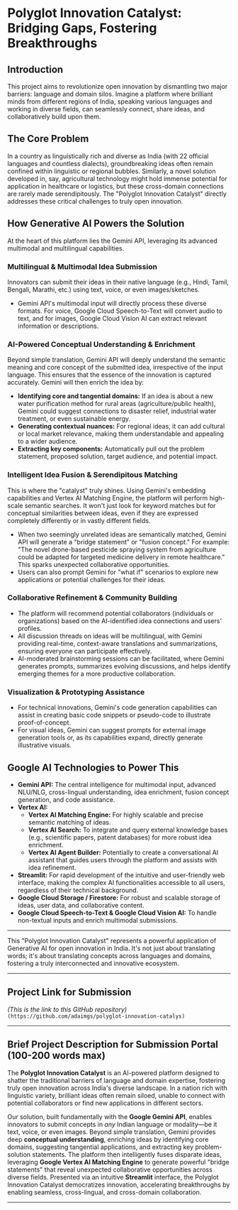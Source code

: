 # Polyglot Innovation Catalyst: Bridging Gaps, Fostering Breakthroughs

## Introduction
This project aims to revolutionize open innovation by dismantling two major barriers: language and domain silos. Imagine a platform where brilliant minds from different regions of India, speaking various languages and working in diverse fields, can seamlessly connect, share ideas, and collaboratively build upon them.

## The Core Problem
In a country as linguistically rich and diverse as India (with 22 official languages and countless dialects), groundbreaking ideas often remain confined within linguistic or regional bubbles. Similarly, a novel solution developed in, say, agricultural technology might hold immense potential for application in healthcare or logistics, but these cross-domain connections are rarely made serendipitously. The "Polyglot Innovation Catalyst" directly addresses these critical challenges to truly open innovation.

## How Generative AI Powers the Solution
At the heart of this platform lies the Gemini API, leveraging its advanced multimodal and multilingual capabilities.

### Multilingual & Multimodal Idea Submission
Innovators can submit their ideas in their native language (e.g., Hindi, Tamil, Bengali, Marathi, etc.) using text, voice, or even images/sketches.
* Gemini API's multimodal input will directly process these diverse formats. For voice, Google Cloud Speech-to-Text will convert audio to text, and for images, Google Cloud Vision AI can extract relevant information or descriptions.

### AI-Powered Conceptual Understanding & Enrichment
Beyond simple translation, Gemini API will deeply understand the semantic meaning and core concept of the submitted idea, irrespective of the input language. This ensures that the essence of the innovation is captured accurately.
Gemini will then enrich the idea by:
* **Identifying core and tangential domains:** If an idea is about a new water purification method for rural areas (agriculture/public health), Gemini could suggest connections to disaster relief, industrial water treatment, or even sustainable energy.
* **Generating contextual nuances:** For regional ideas, it can add cultural or local market relevance, making them understandable and appealing to a wider audience.
* **Extracting key components:** Automatically pull out the problem statement, proposed solution, target audience, and potential impact.

### Intelligent Idea Fusion & Serendipitous Matching
This is where the "catalyst" truly shines. Using Gemini's embedding capabilities and Vertex AI Matching Engine, the platform will perform high-scale semantic searches. It won't just look for keyword matches but for conceptual similarities between ideas, even if they are expressed completely differently or in vastly different fields.
* When two seemingly unrelated ideas are semantically matched, Gemini API will generate a "bridge statement" or "fusion concept." For example: "The novel drone-based pesticide spraying system from agriculture could be adapted for targeted medicine delivery in remote healthcare." This sparks unexpected collaborative opportunities.
* Users can also prompt Gemini for "what if" scenarios to explore new applications or potential challenges for their ideas.

### Collaborative Refinement & Community Building
* The platform will recommend potential collaborators (individuals or organizations) based on the AI-identified idea connections and users' profiles.
* All discussion threads on ideas will be multilingual, with Gemini providing real-time, context-aware translations and summarizations, ensuring everyone can participate effectively.
* AI-moderated brainstorming sessions can be facilitated, where Gemini generates prompts, summarizes evolving discussions, and helps identify emerging themes for a more productive collaboration.

### Visualization & Prototyping Assistance
* For technical innovations, Gemini's code generation capabilities can assist in creating basic code snippets or pseudo-code to illustrate proof-of-concept.
* For visual ideas, Gemini can suggest prompts for external image generation tools or, as its capabilities expand, directly generate illustrative visuals.

## Google AI Technologies to Power This

* **Gemini API:** The central intelligence for multimodal input, advanced NLU/NLG, cross-lingual understanding, idea enrichment, fusion concept generation, and code assistance.
* **Vertex AI:**
    * **Vertex AI Matching Engine:** For highly scalable and precise semantic matching of ideas.
    * **Vertex AI Search:** To integrate and query external knowledge bases (e.g., scientific papers, patent databases) for more robust idea enrichment.
    * **Vertex AI Agent Builder:** Potentially to create a conversational AI assistant that guides users through the platform and assists with idea refinement.
* **Streamlit:** For rapid development of the intuitive and user-friendly web interface, making the complex AI functionalities accessible to all users, regardless of their technical background.
* **Google Cloud Storage / Firestore:** For robust and scalable storage of ideas, user data, and collaborative content.
* **Google Cloud Speech-to-Text & Google Cloud Vision AI:** To handle non-textual inputs and enrich multimodal submissions.

---

This "Polyglot Innovation Catalyst" represents a powerful application of Generative AI for open innovation in India. It's not just about translating words; it's about translating concepts across languages and domains, fostering a truly interconnected and innovative ecosystem.

---

## Project Link for Submission

*(This is the link to this GitHub repository)*
`(https://github.com/adaimgs/polyglot-innovation-catalys)`

---

## Brief Project Description for Submission Portal (100-200 words max)

The **Polyglot Innovation Catalyst** is an AI-powered platform designed to shatter the traditional barriers of language and domain expertise, fostering truly open innovation across India's diverse landscape. In a nation rich with linguistic variety, brilliant ideas often remain siloed, unable to connect with potential collaborators or find new applications in different sectors.

Our solution, built fundamentally with the **Google Gemini API**, enables innovators to submit concepts in *any* Indian language or modality—be it text, voice, or even images. Beyond simple translation, Gemini provides deep **conceptual understanding**, enriching ideas by identifying core domains, suggesting tangential applications, and extracting key problem-solution statements. The platform then intelligently fuses disparate ideas, leveraging **Google Vertex AI Matching Engine** to generate powerful "bridge statements" that reveal unexpected collaborative opportunities across diverse fields. Presented via an intuitive **Streamlit** interface, the Polyglot Innovation Catalyst democratizes innovation, accelerating breakthroughs by enabling seamless, cross-lingual, and cross-domain collaboration.

---
